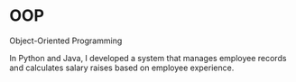 # OOP
Object-Oriented Programming 

In Python and Java, I developed a system that manages employee records and calculates salary raises based on employee experience.
